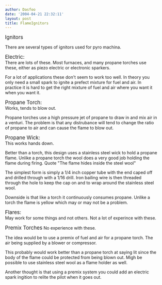 ```yaml
---
author: Dasfoo
date: '2004-04-21 22:32:11'
layout: post
title: FlameIgnitors
---
```


<big>Ignitors</big>

There are several types of ignitors used for pyro machina.

<big>Electric:</big><br>
There are lots of these.  Most furnaces, and many propane torches use these, either as  piezo electric or electronic sparkers.

For a lot of applications these don't seem to work too well.  In theory you only need a small spark to ignite a prefect mixture for fuel and air.  In practice it is hard to get the right mixture of fuel and air where you want it when you want it.

<big>Propane Torch:</big><br>
Works, tends to blow out.

Propane torches use a high pressure jet of propane to draw in and mix air in a venturi.  The problem is that any distrubance will tend to change the ratio of propane to air and can cause the flame to blow out.

<big>Propane Wick:</big><br>
This works hands down.   

Better than a torch, this design uses a stainless steel wick to hold a propane flame.  Unlike a propane torch the wool does a very good job holding the flame during firing.  Quote "The flame hides inside the steel wool"

The simplest form is simply a 1/4 inch copper tube with the end caped off and drilled through with a 1/16
drill.  Iron bailing wire is then threaded through the hole to keep the cap on and to wrap around the
stainless steel wool.

Downside is that like a torch it continuously consumes propane.  Unlike a torch the flame is yellow which may or may not be a problem.

<big>Flares:</big><br>
May work for some things and not others.  Not a lot of experince with these.

<big>Premix Torches</big>
No experience with these.

The idea would be to use a premix of fuel and air for a propane torch.  The air being supplied by a blower or compressor.  

This probably would work better than a propane torch at saying lit since the body of the flame could be protected from being blown out.  Migh be possible to use stainless steel wool as a flame holder as well.

Another thought is that using a premix system you could add an electric spark ingition to relite the pilot when it goes out.

